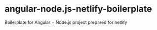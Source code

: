 # angular-node.js-netlify-boilerplate
Boilerplate for Angular + Node.js project prepared for netlify
